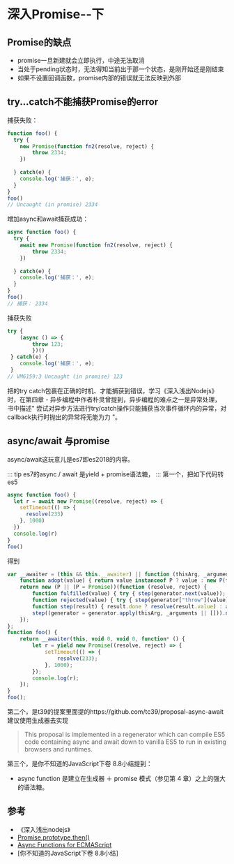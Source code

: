 # 深入Promise--下

## Promise的缺点
- promise一旦新建就会立即执行，中途无法取消
- 当处于pending状态时，无法得知当前出于那一个状态，是刚开始还是刚结束
- 如果不设置回调函数，promise内部的错误就无法反映到外部

## try...catch不能捕获Promise的error

捕获失败：
```js
function foo() {
  try {
    new Promise(function fn2(resolve, reject) {
        throw 2334;
    })
    
  } catch(e) {
    console.log('捕获：', e);
  }
}
foo() 
// Uncaught (in promise) 2334
```
增加async和await捕获成功：
```js
async function foo() {
  try {
    await new Promise(function fn2(resolve, reject) {
        throw 2334;
    })
    
  } catch(e) {
    console.log('捕获：', e);
  }
}
foo()
// 捕获： 2334 
```

捕获失败
```js
try {
    (async () => {
    	throw 123;
		})()
 } catch(e) {
    console.log('捕获：', e);
 }
// VM6159:3 Uncaught (in promise) 123
```
把的try catch包裹在正确的时机、才能捕获到错误，学习《深入浅出Nodejs》时，在第四章 - 异步编程中作者朴灵曾提到，异步编程的难点之一是异常处理，书中描述" 尝试对异步方法进行try/catch操作只能捕获当次事件循环内的异常，对callback执行时抛出的异常将无能为力 "。

## async/await 与promise
async/await这玩意儿是es7即es2018的内容。

::: tip
es7的async / await 是yield + promise语法糖，
:::
第一个，把如下代码转es5
```js
async function foo() {
  let r = await new Promise((resolve, reject) => {
    setTimeout(() => {
      resolve(233)
    }, 1000)
  })
  console.log(r)
}
foo()
```
得到
```js
var __awaiter = (this && this.__awaiter) || function (thisArg, _arguments, P, generator) {
    function adopt(value) { return value instanceof P ? value : new P(function (resolve) { resolve(value); }); }
    return new (P || (P = Promise))(function (resolve, reject) {
        function fulfilled(value) { try { step(generator.next(value)); } catch (e) { reject(e); } }
        function rejected(value) { try { step(generator["throw"](value)); } catch (e) { reject(e); } }
        function step(result) { result.done ? resolve(result.value) : adopt(result.value).then(fulfilled, rejected); }
        step((generator = generator.apply(thisArg, _arguments || [])).next());
    });
};
function foo() {
    return __awaiter(this, void 0, void 0, function* () {
        let r = yield new Promise((resolve, reject) => {
            setTimeout(() => {
                resolve(233);
            }, 1000);
        });
        console.log(r);
    });
}
foo();

```
第二个，是t39的提案里面提的https://github.com/tc39/proposal-async-await   建议使用生成器去实现
> This proposal is implemented in a regenerator which can compile ES5 code containing async and await down to vanilla ES5 to run in existing browsers and runtimes.

第三个，是你不知道的JavaScript下卷 8.8小结提到：
- async function 是建立在生成器 ＋ promise 模式（参见第 4 章）之上的强大的语法糖。

## 参考
- 《深入浅出nodejs》
- [Promise.prototype.then()](https://developer.mozilla.org/zh-CN/docs/Web/JavaScript/Reference/Global_Objects/Promise/then)
- [Async Functions for ECMAScript](https://github.com/tc39/proposal-async-await)
- [你不知道的JavaScript下卷 8.8小结]